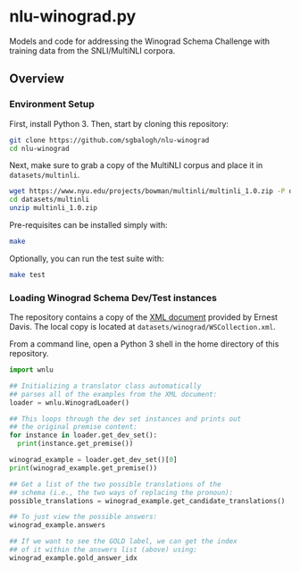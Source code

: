 # nlu-winograd.py
Models and code for addressing the Winograd Schema Challenge with training data from the SNLI/MultiNLI corpora.

## Overview

### Environment Setup

First, install Python 3. Then, start by cloning this repository:

```bash
git clone https://github.com/sgbalogh/nlu-winograd
cd nlu-winograd
```
Next, make sure to grab a copy of the MultiNLI corpus and place it in `datasets/multinli`.

```bash
wget https://www.nyu.edu/projects/bowman/multinli/multinli_1.0.zip -P datasets/multinli
cd datasets/multinli
unzip multinli_1.0.zip
```

Pre-requisites can be installed simply with:

```bash
make
```

Optionally, you can run the test suite with:
```bash
make test
```

### Loading Winograd Schema Dev/Test instances

The repository contains a copy of the [XML document](https://cs.nyu.edu/faculty/davise/papers/WinogradSchemas/WSCollection.xml) provided by Ernest Davis. The local copy is located at `datasets/winograd/WSCollection.xml`.

From a command line, open a Python 3 shell in the home directory of this repository.

```python
import wnlu

## Initializing a translator class automatically
## parses all of the examples from the XML document:
loader = wnlu.WinogradLoader()

## This loops through the dev set instances and prints out
## the original premise content:
for instance in loader.get_dev_set():
  print(instance.get_premise())

winograd_example = loader.get_dev_set()[0]
print(winograd_example.get_premise())

## Get a list of the two possible translations of the
## schema (i.e., the two ways of replacing the pronoun):
possible_translations = winograd_example.get_candidate_translations()

## To just view the possible answers:
winograd_example.answers

## If we want to see the GOLD label, we can get the index
## of it within the answers list (above) using:
winograd_example.gold_answer_idx
```

